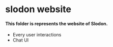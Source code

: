 # slodon website

#### This folder is represents the website of Slodon.
- Every user interactions 
- Chat UI